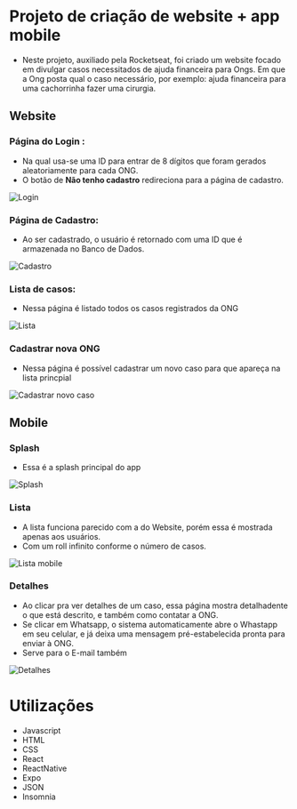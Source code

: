 # Projeto de criação de website + app mobile
- Neste projeto, auxiliado pela Rocketseat, foi criado um website focado em divulgar casos necessitados de ajuda financeira para Ongs. Em que a Ong posta qual o caso necessário, por exemplo: ajuda financeira para uma cachorrinha fazer uma cirurgia.

## Website
### Página do Login :
- Na qual usa-se uma ID para entrar de 8 dígitos que foram gerados aleatoriamente para cada ONG.
- O botão de **Não tenho cadastro** redireciona para a página de cadastro.

![Login](https://github.com/BrunoVarg/be-the-hero/blob/master/Login.png)

### Página de Cadastro:
- Ao ser cadastrado, o usuário é retornado com uma ID que é armazenada no Banco de Dados.

![Cadastro](https://github.com/BrunoVarg/be-the-hero/blob/master/Cadastro.png)

### Lista de casos:

- Nessa página é listado todos os casos registrados da ONG

![Lista](https://github.com/BrunoVarg/be-the-hero/blob/master/Lista.png)

### Cadastrar nova ONG
- Nessa página é possível cadastrar um novo caso para que apareça na lista princpial

![Cadastrar novo caso](https://github.com/BrunoVarg/be-the-hero/blob/master/Cadastrar%20novo%20caso.png)


## Mobile

### Splash

- Essa é a splash principal do app

![Splash](https://github.com/BrunoVarg/be-the-hero/blob/master/Splash.png)

### Lista
- A lista funciona parecido com a do Website, porém essa é mostrada apenas aos usuários.
- Com um roll infinito conforme o número de casos.

![Lista mobile](https://github.com/BrunoVarg/be-the-hero/blob/master/Lista%20(1).png)

### Detalhes
- Ao clicar pra ver detalhes de um caso, essa página mostra detalhadente o que está descrito, e também como contatar a ONG.
- Se clicar em Whatsapp, o sistema automaticamente abre o Whastapp em seu celular, e já deixa uma mensagem pré-estabelecida pronta para enviar à ONG.
- Serve para o E-mail também

![Detalhes](https://github.com/BrunoVarg/be-the-hero/blob/master/Detalhes.png)

# Utilizações

- Javascript
- HTML
- CSS
- React
- ReactNative
- Expo
- JSON
- Insomnia
